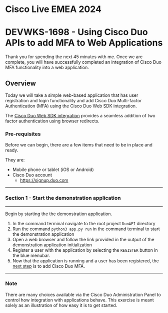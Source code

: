 # Cisco Live EMEA 2024
# DEVWKS-1698 - Using Cisco Duo APIs to add MFA to Web Applications

Thank you for spending the next 45 minutes with me. Once we are complete, 
you will have successfully completed an integration of Cisco Duo  MFA 
functionality into a web application.

## Overview

Today we will take a simple web-based application that has user registration
and login functionality and add Cisco Duo Multi-factor Authentication (MFA) using
the Cisco Duo Web SDK integration.

The [Cisco Duo Web SDK integration](https://duo.com/docs/duoweb) provides a seamless addition of two factor
authentication
using browser redirects.

### Pre-requisites

Before we can begin, there are a few items that need to be in place and ready.

They are:

- Mobile phone or tablet (iOS or Android)
- Cisco Duo account
  - https://signup.duo.com

----

### Section 1 - Start the demonstration application

----
Begin by starting the the demonstration application.

1. In the command terminal navigate to the root project `DuoAPI` directory
2. Run the command `python3 app.py run` in the command terminal to start the demonstration application
3. Open a web browser and follow the link provided in the output of the demonstration application initialization
4. Register a user with the application by selecting the `REGISTER` button in the blue menubar.
5. Now that the application is running and a user has been registered,
   the [next step](Tutorial_Instructions/01-Create_Web_SDK_Integration) is to add Cisco Duo MFA.

----

### Note

There are many choices available via the Cisco Duo Administration Panel to control
how integration with applications behave. This exercise is meant solely as an
illustration of how easy it is to get started.